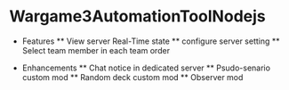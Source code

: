 # Wargame3AutomationToolNodejs
* Features
** View server Real-Time state
** configure server setting
** Select team member in each team order

* Enhancements
** Chat notice in dedicated server
** Psudo-senario custom mod
** Random deck custom mod
** Observer mod
